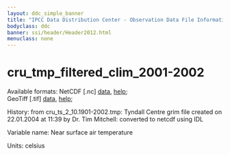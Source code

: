 ```yaml
---
layout: ddc_simple_banner
title: "IPCC Data Distribution Center - Observation Data File Information"
bodyclass: ddc
banner: ssi/header/Header2012.html
menuclass: none
---
```


<h1> cru_tmp_filtered_clim_2001-2002 </h1>



Available formats: NetCDF [.nc]
      <a href="http://apps.ipcc-data.org/cgi-bin/downl/cru10_nc/cru_tmp_filtered_clim_2001-2002.nc">data</a>,
      <a href="/help/formats.html#netcdf">help</a>; <br/>
      GeoTiff [.tif]
      <a href="http://apps.ipcc-data.org/cgi-bin/downl/cru10_tif/cru_tmp_filtered_clim_2001-2002.tif">data</a>,
      <a href="/help/formats.html#geotif">help</a>;  <br/>



History: from cru_ts_2_10.1901-2002.tmp: Tyndall Centre grim file created on 22.01.2004 at 11:39 by Dr. Tim Mitchell: converted to netcdf using IDL <br/>



Variable name: Near surface air temperature <br/>



Units: celsius <br/>



